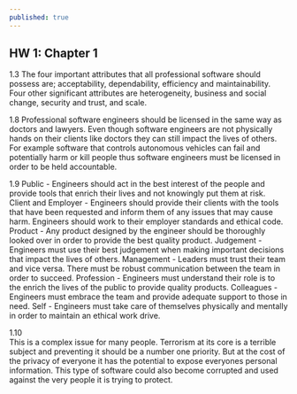 ```yaml
---
published: true
---
```

## HW 1: Chapter 1

1.3	
The four important attributes that all professional software should possess are; acceptability, dependability, efficiency and maintainability.
Four other significant 	attributes are heterogeneity, business and social change, security and trust, and scale.

1.8	
Professional software engineers should be licensed in the same way as doctors and 		lawyers. Even though software engineers are not physically hands on their clients like 	doctors they can still impact the lives of others. For example software that controls 	autonomous vehicles can fail and potentially harm or kill people thus software engineers must be licensed in order to be held accountable.

1.9	
Public - Engineers should act in the best interest of the people and provide tools that enrich their lives and not knowingly put them at risk.
Client and Employer - Engineers should provide their clients with the tools that have been requested and inform them of any issues that may cause harm. Engineers should work to their employer standards and ethical code.
Product - Any product designed by the engineer should be thoroughly looked over in order to provide the best quality product.
Judgement - Engineers must use their best judgement when making important decisions that impact the lives of others.
Management - Leaders must trust their team and vice versa. There must be robust communication between the team in order to succeed.
Profession - Engineers must understand their role is to the enrich the lives of the public to provide quality products.
Colleagues - Engineers must embrace the team and provide adequate support to those in need.
Self - Engineers must take care of themselves physically and mentally in order to maintain an ethical work drive.

1.10	
This is a complex issue for many people. Terrorism at its core is a terrible subject and preventing it should be a number one priority. But at the cost of the privacy of everyone it has the potential to expose everyones personal information. This type of software could also become corrupted and used against the very people it is trying to protect.
